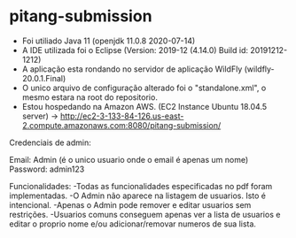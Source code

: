 # pitang-submission

- Foi utiliado Java 11 (openjdk 11.0.8 2020-07-14)
- A IDE utilizada foi o Eclipse (Version: 2019-12 (4.14.0) Build id: 20191212-1212)
- A aplicação esta rondando no servidor de aplicação WildFly (wildfly-20.0.1.Final)
- O unico arquivo de configuração alterado foi o "standalone.xml", o mesmo estara na root do repositorio.
- Estou hospedando na Amazon AWS. (EC2 Instance Ubuntu 18.04.5 server) -> http://ec2-3-133-84-126.us-east-2.compute.amazonaws.com:8080/pitang-submission/

Credenciais de admin:

Email: Admin (é o unico usuario onde o email é apenas um nome)
Password: admin123

Funcionalidades:
  -Todas as funcionalidades especificadas no pdf foram implementadas.
  -O Admin não aparece na listagem de usuarios. Isto é intencional.
  -Apenas o Admin pode remover e editar usuarios sem restrições.
  -Usuarios comuns conseguem apenas ver a lista de usuarios e editar o proprio nome e/ou adicionar/removar numeros de sua lista.
  
